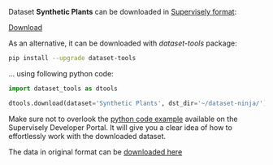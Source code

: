 Dataset **Synthetic Plants** can be downloaded in [Supervisely format](https://developer.supervisely.com/api-references/supervisely-annotation-json-format):

 [Download](https://assets.supervisely.com/supervisely-supervisely-assets-public/teams_storage/M/J/Ng/hF1jxzI4vb1Fz9YwcDuVfHU27jcPm02uj0THmdkTFukcJTBwEAqRhCbBvyKwEWbcjjWN0VUZgEKEezWZrvXi5tVdPZaC0RGkBtr5Sren7sKR0xfgFuIZuG9QLLgb.tar)

As an alternative, it can be downloaded with *dataset-tools* package:
``` bash
pip install --upgrade dataset-tools
```

... using following python code:
``` python
import dataset_tools as dtools

dtools.download(dataset='Synthetic Plants', dst_dir='~/dataset-ninja/')
```
Make sure not to overlook the [python code example](https://developer.supervisely.com/getting-started/python-sdk-tutorials/iterate-over-a-local-project) available on the Supervisely Developer Portal. It will give you a clear idea of how to effortlessly work with the downloaded dataset.

The data in original format can be [downloaded here](https://www.kaggle.com/datasets/harlequeen/synthetic-rgbd-images-of-plants/download?datasetVersionNumber=3)